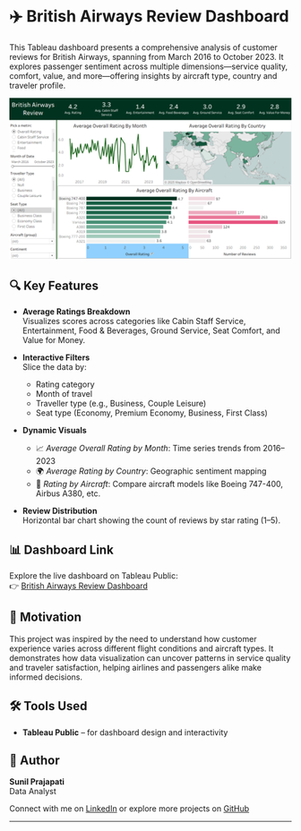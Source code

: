 # ✈️ British Airways Review Dashboard

This Tableau dashboard presents a comprehensive analysis of customer reviews for British Airways, spanning from March 2016 to October 2023. It explores passenger sentiment across multiple dimensions—service quality, comfort, value, and more—offering insights by aircraft type, country and traveler profile.

![Dashboard Preview](BritishAirwaysReview.png)

## 🔍 Key Features

- **Average Ratings Breakdown**  
  Visualizes scores across categories like Cabin Staff Service, Entertainment, Food & Beverages, Ground Service, Seat Comfort, and Value for Money.

- **Interactive Filters**  
  Slice the data by:
  - Rating category
  - Month of travel
  - Traveller type (e.g., Business, Couple Leisure)
  - Seat type (Economy, Premium Economy, Business, First Class)

- **Dynamic Visuals**
  - 📈 *Average Overall Rating by Month*: Time series trends from 2016–2023  
  - 🌍 *Average Rating by Country*: Geographic sentiment mapping  
  - 🛫 *Rating by Aircraft*: Compare aircraft models like Boeing 747-400, Airbus A380, etc.

- **Review Distribution**  
  Horizontal bar chart showing the count of reviews by star rating (1–5).

## 📊 Dashboard Link

Explore the live dashboard on Tableau Public:  
👉 [British Airways Review Dashboard](https://public.tableau.com/shared/Z65N6WXS9?:display_count=n&:origin=viz_share_link)

## 🧠 Motivation

This project was inspired by the need to understand how customer experience varies across different flight conditions and aircraft types. It demonstrates how data visualization can uncover patterns in service quality and traveler satisfaction, helping airlines and passengers alike make informed decisions.

## 🛠️ Tools Used

- **Tableau Public** – for dashboard design and interactivity  

## 🧵 Author

**Sunil Prajapati**  
Data Analyst

Connect with me on [LinkedIn](www.linkedin.com/in/sunil-prajapati832) or explore more projects on [GitHub](https://github.com/sunilprajapati832)

---

